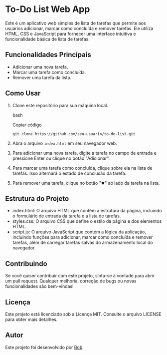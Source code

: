 To-Do List Web App
==================

Este é um aplicativo web simples de lista de tarefas que permite aos usuários adicionar, marcar como concluída e remover tarefas. Ele utiliza HTML, CSS e JavaScript para fornecer uma interface intuitiva e funcionalidade básica de lista de tarefas.

Funcionalidades Principais
--------------------------

-   Adicionar uma nova tarefa.
-   Marcar uma tarefa como concluída.
-   Remover uma tarefa da lista.

Como Usar
---------

1.  Clone este repositório para sua máquina local.

    bash

    Copiar código

    `git clone https://github.com/seu-usuario/to-do-list.git`

2.  Abra o arquivo `index.html` em seu navegador web.

3.  Para adicionar uma nova tarefa, digite a tarefa no campo de entrada e pressione Enter ou clique no botão "Adicionar".

4.  Para marcar uma tarefa como concluída, clique sobre ela na lista de tarefas. Isso alternará o estado de conclusão da tarefa.

5.  Para remover uma tarefa, clique no botão "✖" ao lado da tarefa na lista.

Estrutura do Projeto
--------------------

-   index.html: O arquivo HTML que contém a estrutura da página, incluindo o formulário de entrada da tarefa e a lista de tarefas.
-   styles.css: O arquivo CSS que define o estilo da página e dos elementos HTML.
-   script.js: O arquivo JavaScript que contém a lógica da aplicação, incluindo funções para adicionar, marcar como concluída e remover tarefas, além de carregar tarefas salvas do armazenamento local do navegador.

Contribuindo
------------

Se você quiser contribuir com este projeto, sinta-se à vontade para abrir um pull request. Qualquer melhoria, correção de bugs ou novas funcionalidades são bem-vindas!

Licença
-------

Este projeto está licenciado sob a Licença MIT. Consulte o arquivo LICENSE para obter mais detalhes.

Autor
-----

Este projeto foi desenvolvido por [Bob](https://github.com/developedbyBob).